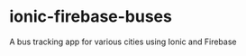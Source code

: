 ionic-firebase-buses
====================

A bus tracking app for various cities using Ionic and Firebase
